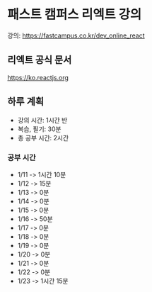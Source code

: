 # 패스트 캠퍼스 리엑트 강의
강의: https://fastcampus.co.kr/dev_online_react

## 리엑트 공식 문서
https://ko.reactjs.org

## 하루 계획
* 강의 시간: 1시간 반
* 복습, 필기: 30분
* 총 공부 시간: 2시간


### 공부 시간
- 1/11 -> 1시간 10분
- 1/12 -> 15분
- 1/13 -> 0분
- 1/14 -> 0분
- 1/15 -> 0분
- 1/16 -> 50분
- 1/17 -> 0분
- 1/18 -> 0분
- 1/19 -> 0분
- 1/20 -> 0분
- 1/21 -> 0분
- 1/22 -> 0분
- 1/23 -> 1시간 15분